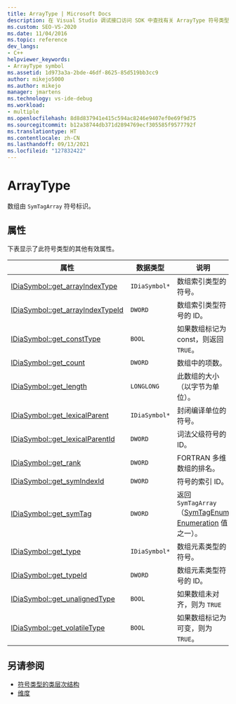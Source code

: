 ```yaml
---
title: ArrayType | Microsoft Docs
description: 在 Visual Studio 调试接口访问 SDK 中查找有关 ArrayType 符号类型 (SymTagArray) 的参考信息。
ms.custom: SEO-VS-2020
ms.date: 11/04/2016
ms.topic: reference
dev_langs:
- C++
helpviewer_keywords:
- ArrayType symbol
ms.assetid: 1d973a3a-2bde-46df-8625-85d519bb3cc9
author: mikejo5000
ms.author: mikejo
manager: jmartens
ms.technology: vs-ide-debug
ms.workload:
- multiple
ms.openlocfilehash: 8d8d837941e415c594ac8246e9407ef0e69f9d75
ms.sourcegitcommit: b12a38744db371d2894769ecf305585f9577792f
ms.translationtype: HT
ms.contentlocale: zh-CN
ms.lasthandoff: 09/13/2021
ms.locfileid: "127832422"
---
```

# <a name="arraytype"></a>ArrayType
数组由 `SymTagArray` 符号标识。

## <a name="properties"></a>属性
 下表显示了此符号类型的其他有效属性。

|属性|数据类型|说明|
|--------------|---------------|-----------------|
|[IDiaSymbol::get_arrayIndexType](../../debugger/debug-interface-access/idiasymbol-get-arrayindextype.md)|`IDiaSymbol*`|数组索引类型的符号。|
|[IDiaSymbol::get_arrayIndexTypeId](../../debugger/debug-interface-access/idiasymbol-get-arrayindextypeid.md)|`DWORD`|数组索引类型符号的 ID。|
|[IDiaSymbol::get_constType](../../debugger/debug-interface-access/idiasymbol-get-consttype.md)|`BOOL`|如果数组标记为 const，则返回 `TRUE`。|
|[IDiaSymbol::get_count](../../debugger/debug-interface-access/idiasymbol-get-count.md)|`DWORD`|数组中的项数。|
|[IDiaSymbol::get_length](../../debugger/debug-interface-access/idiasymbol-get-length.md)|`LONGLONG`|此数组的大小（以字节为单位）。|
|[IDiaSymbol::get_lexicalParent](../../debugger/debug-interface-access/idiasymbol-get-lexicalparent.md)|`IDiaSymbol*`|封闭编译单位的符号。|
|[IDiaSymbol::get_lexicalParentId](../../debugger/debug-interface-access/idiasymbol-get-lexicalparentid.md)|`DWORD`|词法父级符号的 ID。|
|[IDiaSymbol::get_rank](../../debugger/debug-interface-access/idiasymbol-get-rank.md)|`DWORD`|FORTRAN 多维数组的排名。|
|[IDiaSymbol::get_symIndexId](../../debugger/debug-interface-access/idiasymbol-get-symindexid.md)|`DWORD`|符号的索引 ID。|
|[IDiaSymbol::get_symTag](../../debugger/debug-interface-access/idiasymbol-get-symtag.md)|`DWORD`|返回 `SymTagArray`（[SymTagEnum Enumeration](../../debugger/debug-interface-access/symtagenum.md) 值之一）。|
|[IDiaSymbol::get_type](../../debugger/debug-interface-access/idiasymbol-get-type.md)|`IDiaSymbol*`|数组元素类型的符号。|
|[IDiaSymbol::get_typeId](../../debugger/debug-interface-access/idiasymbol-get-typeid.md)|`DWORD`|数组元素类型符号的 ID。|
|[IDiaSymbol::get_unalignedType](../../debugger/debug-interface-access/idiasymbol-get-unalignedtype.md)|`BOOL`|如果数组未对齐，则为 `TRUE`|
|[IDiaSymbol::get_volatileType](../../debugger/debug-interface-access/idiasymbol-get-volatiletype.md)|`BOOL`|如果数组标记为可变，则为 `TRUE`。|

## <a name="see-also"></a>另请参阅
- [符号类型的类层次结构](../../debugger/debug-interface-access/class-hierarchy-of-symbol-types.md)
- [维度](../../debugger/debug-interface-access/dimension.md)